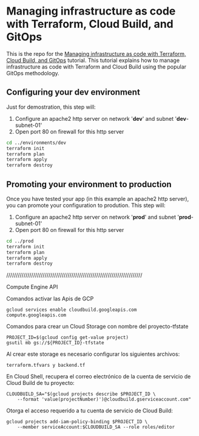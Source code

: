 # Managing infrastructure as code with Terraform, Cloud Build, and GitOps

This is the repo for the [Managing infrastructure as code with Terraform, Cloud Build, and GitOps](https://cloud.google.com/solutions/managing-infrastructure-as-code) tutorial. This tutorial explains how to manage infrastructure as code with Terraform and Cloud Build using the popular GitOps methodology. 

## Configuring your **dev** environment

Just for demostration, this step will:
 1. Configure an apache2 http server on network '**dev**' and subnet '**dev**-subnet-01'
 2. Open port 80 on firewall for this http server 

```bash
cd ../environments/dev
terraform init
terraform plan
terraform apply
terraform destroy
```

## Promoting your environment to **production**

Once you have tested your app (in this example an apache2 http server), you can promote your configuration to prodution. This step will:
 1. Configure an apache2 http server on network '**prod**' and subnet '**prod**-subnet-01'
 2. Open port 80 on firewall for this http server 

```bash
cd ../prod
terraform init
terraform plan
terraform apply
terraform destroy
```

///////////////////////////////////////////////////////////////////////

Compute Engine API

Comandos activar las Apis de GCP

    gcloud services enable cloudbuild.googleapis.com compute.googleapis.com

Comandos para crear un Cloud Storage con nombre del proyecto-tfstate

    PROJECT_ID=$(gcloud config get-value project)
    gsutil mb gs://${PROJECT_ID}-tfstate

Al crear este storage es necesario configurar los siguientes archivos:

    terraform.tfvars y backend.tf

En Cloud Shell, recupera el correo electrónico de la cuenta de servicio de Cloud Build de tu proyecto:

    CLOUDBUILD_SA="$(gcloud projects describe $PROJECT_ID \
        --format 'value(projectNumber)')@cloudbuild.gserviceaccount.com"

Otorga el acceso requerido a tu cuenta de servicio de Cloud Build:

    gcloud projects add-iam-policy-binding $PROJECT_ID \
        --member serviceAccount:$CLOUDBUILD_SA --role roles/editor
